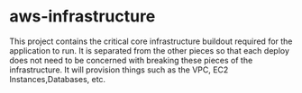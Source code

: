 # aws-infrastructure

This project contains the critical core infrastructure buildout required for the application to run. It is separated from the other pieces so that each deploy does not need to be concerned with breaking these pieces of the infrastructure. It will provision things such as the VPC, EC2 Instances,Databases, etc.
